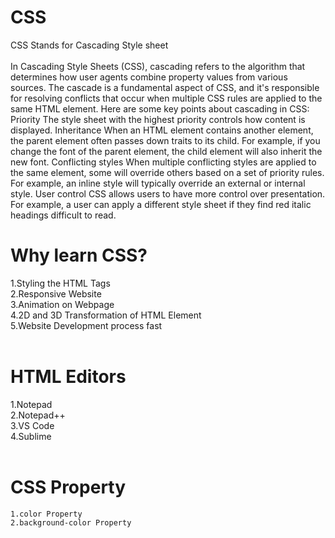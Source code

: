 # CSS
CSS Stands for Cascading Style sheet <br> <br>
In Cascading Style Sheets (CSS), cascading refers to the algorithm that determines how user agents combine property values from various sources. The cascade is a fundamental aspect of CSS, and it's responsible for resolving conflicts that occur when multiple CSS rules are applied to the same HTML element. 
Here are some key points about cascading in CSS: 
Priority
The style sheet with the highest priority controls how content is displayed. 
Inheritance
When an HTML element contains another element, the parent element often passes down traits to its child. For example, if you change the font of the parent element, the child element will also inherit the new font. 
Conflicting styles
When multiple conflicting styles are applied to the same element, some will override others based on a set of priority rules. For example, an inline style will typically override an external or internal style. 
User control
CSS allows users to have more control over presentation. For example, a user can apply a different style sheet if they find red italic headings difficult to read.
# Why learn CSS?
1.Styling the HTML Tags<br>
2.Responsive Website<br>
3.Animation on Webpage<br>
4.2D and 3D Transformation of HTML Element<br>
5.Website Development process fast<br><br>
# HTML Editors
1.Notepad<br>
2.Notepad++<br>
3.VS Code<br>
4.Sublime<br><br>

# CSS Property
    1.color Property
    2.background-color Property
